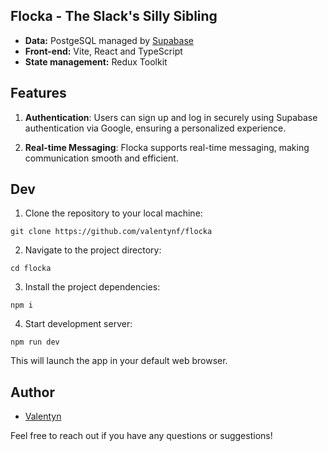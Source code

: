 ## Flocka - The Slack's Silly Sibling

- **Data:** PostgeSQL managed by [Supabase](https://supabase.com/)
- **Front-end:** Vite, React and TypeScript
- **State management:** Redux Toolkit

## Features

1. **Authentication**: Users can sign up and log in securely using Supabase authentication via Google, ensuring a personalized experience.

2. **Real-time Messaging**: Flocka supports real-time messaging, making communication smooth and efficient.

## Dev

1. Clone the repository to your local machine:

```shell
git clone https://github.com/valentynf/flocka
```

2. Navigate to the project directory:

```shell
cd flocka
```

3. Install the project dependencies:

```shell
npm i
```

4. Start development server:

```shell
npm run dev
```

This will launch the app in your default web browser.

## Author

- [Valentyn](https://github.com/valentynf)

Feel free to reach out if you have any questions or suggestions!
